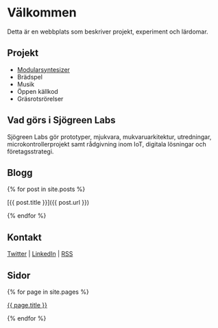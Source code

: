 # Välkommen

Detta är en webbplats som beskriver projekt, experiment och lärdomar.

## Projekt

* [Modularsyntesizer](/synthesizer.html)
* Brädspel
* Musik
* Öppen källkod
* Gräsrotsrörelser

## Vad görs i Sjögreen Labs

Sjögreen Labs gör prototyper, mjukvara, mukvaruarkitektur, utredningar, microkontrollerprojekt samt rådgivning inom IoT, digitala lösningar och företagsstrategi.

## Blogg

{% for post in site.posts %}

[{{ post.title }}]({{ post.url }})

{% endfor %}

## Kontakt

[Twitter](https://twitter.com/barse) | [LinkedIn](https://www.linkedin.com/in/larssjogreen/) | [RSS](/feed.xml)

## Sidor
{% for page in site.pages %}

[{{ page.title }}]({{page.url}})

{% endfor %}